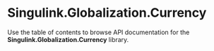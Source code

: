 # Singulink.Globalization.Currency

Use the table of contents to browse API documentation for the **Singulink.Globalization.Currency** library.